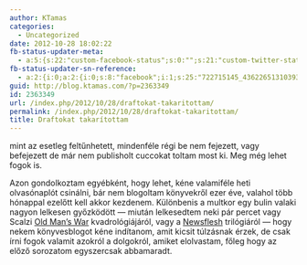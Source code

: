```yaml
---
author: KTamas
categories:
  - Uncategorized
date: 2012-10-28 18:02:22
fb-status-updater-meta:
  - a:5:{s:22:"custom-facebook-status";s:0:"";s:21:"custom-twitter-status";s:0:"";s:7:"fb-push";s:1:"1";s:7:"tw-push";s:1:"1";s:4:"push";s:1:"1";}
fb-status-updater-sn-reference:
  - a:2:{i:0;a:2:{i:0;s:8:"facebook";i:1;s:25:"722715145_436226513103930";}i:1;a:2:{i:0;s:7:"twitter";i:1;s:19:"2.6260025451023E+17";}}
guid: http://blog.ktamas.com/?p=2363349
id: 2363349
url: /index.php/2012/10/28/draftokat-takaritottam/
permalink: /index.php/2012/10/28/draftokat-takaritottam/
title: Draftokat takarítottam
---
```


mint az esetleg feltűnhetett, mindenféle régi be nem fejezett, vagy befejezett de már nem publisholt cuccokat toltam most ki. Meg még lehet fogok is.

Azon gondolkoztam egyébként, hogy lehet, kéne valamiféle heti olvasónaplót csinálni, bár nem blogoltam könyvekről ezer éve, valahol több hónappal ezelőtt kell akkor kezdenem. Különbenis a multkor egy bulin valaki nagyon lelkesen győzködött &#8212; miután lelkesedtem neki pár percet vagy Scalzi [Old Man&#8217;s War](http://www.amazon.com/Old-Mans-War-ebook/dp/B000SEIK2S/ref=sr_1_2?ie=UTF8&qid=1351443695&sr=8-2&keywords=old+mans+war) kvadrológiájáról, vagy a [Newsflesh](http://www.amazon.com/Feed-ebook/dp/B003PPDBSK/ref=sr_1_4?s=digital-text&ie=UTF8&qid=1351443716&sr=1-4&keywords=newsflesh) trilógiáról &#8212; hogy nekem könyvesblogot kéne indítanom, amit kicsit túlzásnak érzek, de csak írni fogok valamit azokról a dolgokról, amiket elolvastam, főleg hogy az előző sorozatom egyszercsak abbamaradt.
